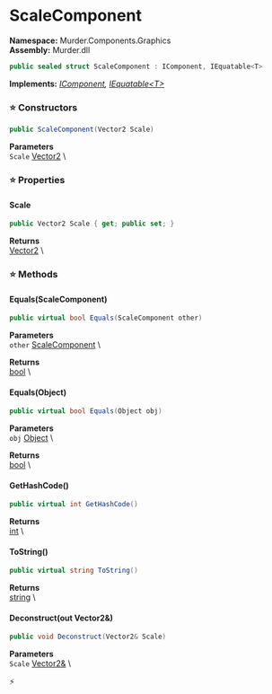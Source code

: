 # ScaleComponent

**Namespace:** Murder.Components.Graphics \
**Assembly:** Murder.dll

```csharp
public sealed struct ScaleComponent : IComponent, IEquatable<T>
```

**Implements:** _[IComponent](../../../Bang/Components/IComponent.html), [IEquatable\<T\>](https://learn.microsoft.com/en-us/dotnet/api/System.IEquatable-1?view=net-7.0)_

### ⭐ Constructors
```csharp
public ScaleComponent(Vector2 Scale)
```

**Parameters** \
`Scale` [Vector2](../../../Murder/Core/Geometry/Vector2.html) \

### ⭐ Properties
#### Scale
```csharp
public Vector2 Scale { get; public set; }
```

**Returns** \
[Vector2](../../../Murder/Core/Geometry/Vector2.html) \
### ⭐ Methods
#### Equals(ScaleComponent)
```csharp
public virtual bool Equals(ScaleComponent other)
```

**Parameters** \
`other` [ScaleComponent](../../../Murder/Components/Graphics/ScaleComponent.html) \

**Returns** \
[bool](https://learn.microsoft.com/en-us/dotnet/api/System.Boolean?view=net-7.0) \

#### Equals(Object)
```csharp
public virtual bool Equals(Object obj)
```

**Parameters** \
`obj` [Object](https://learn.microsoft.com/en-us/dotnet/api/System.Object?view=net-7.0) \

**Returns** \
[bool](https://learn.microsoft.com/en-us/dotnet/api/System.Boolean?view=net-7.0) \

#### GetHashCode()
```csharp
public virtual int GetHashCode()
```

**Returns** \
[int](https://learn.microsoft.com/en-us/dotnet/api/System.Int32?view=net-7.0) \

#### ToString()
```csharp
public virtual string ToString()
```

**Returns** \
[string](https://learn.microsoft.com/en-us/dotnet/api/System.String?view=net-7.0) \

#### Deconstruct(out Vector2&)
```csharp
public void Deconstruct(Vector2& Scale)
```

**Parameters** \
`Scale` [Vector2&](../../../Murder/Core/Geometry/Vector2.html) \



⚡